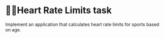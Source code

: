 # 🏃‍♀Heart Rate Limits task
Implement an application that calculates heart rate limits for sports based on age.
